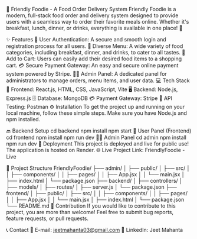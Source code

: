 🍔 Friendly Foodie - A Food Order Delivery System
Friendly Foodie is a modern, full-stack food order and delivery system designed to provide users with a seamless way to order their favorite meals online. Whether it's breakfast, lunch, dinner, or drinks, everything is available in one place! 🥳

✨ Features
🔐 User Authentication: A secure and smooth login and registration process for all users.
🍱 Diverse Menu: A wide variety of food categories, including breakfast, dinner, and drinks, to cater to all tastes.
🛒 Add to Cart: Users can easily add their desired food items to a shopping cart.
💳 Secure Payment Gateway: An easy and secure online payment system powered by Stripe.
🧑‍💼 Admin Panel: A dedicated panel for administrators to manage orders, menu items, and user data.
💻 Tech Stack
🎨 Frontend: React.js, HTML, CSS, JavaScript, Vite
🖥️ Backend: Node.js, Express.js
🗄️ Database: MongoDB
💳 Payment Gateway: Stripe
🔌 API Testing: Postman
⚙️ Installation
To get the project up and running on your local machine, follow these simple steps.
Make sure you have Node.js and npm installed.

🔙 Backend Setup
cd backend
npm install
npm start
🎨 User Panel (Frontend)
cd frontend
npm install
npm run dev
🧑‍💼 Admin Panel
cd admin
npm install
npm run dev
🚀 Deployment
This project is deployed and live for public use! The application is hosted on Render.
🌐 Live Project Link: FriendlyFoodie - Live

📂 Project Structure
FriendlyFoodie/
├── admin/
│   ├── public/
│   ├── src/
│   │   ├── components/
│   │   ├── pages/
│   │   ├── App.jsx
│   │   └── main.jsx
│   ├── index.html
│   └── package.json
├── backend/
│   ├── controllers/
│   ├── models/
│   ├── routes/
│   ├── server.js
│   └── package.json
├── frontend/
│   ├── public/
│   ├── src/
│   │   ├── components/
│   │   ├── pages/
│   │   ├── App.jsx
│   │   └── main.jsx
│   ├── index.html
│   └── package.json
└── README.md
🤝 Contribution
If you would like to contribute to this project, you are more than welcome!
Feel free to submit bug reports, feature requests, or pull requests.

📞 Contact
📩 E-mail: jeetmahanta03@gmail.com
🔗 LinkedIn: Jeet Mahanta
